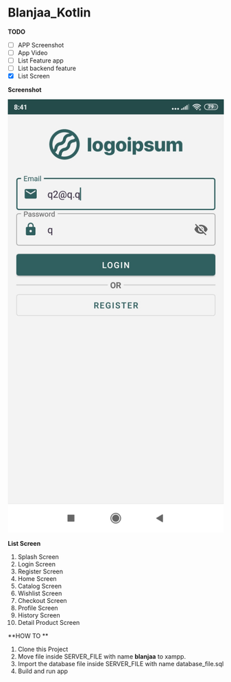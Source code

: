 # Blanjaa_Kotlin


**TODO**

- [ ] APP Screenshot
- [ ] App Video
- [ ] List Feature app
- [ ] List backend feature
- [x] List Screen

**Screenshot**



![1](https://github.com/Irpan98/blanjaa_Kotlin/blob/master/SCREENSHOOT/1.jpg)

**List Screen**

1. Splash Screen
2. Login Screen
3. Register Screen
4. Home Screen
5. Catalog Screen
6. Wishlist Screen
7. Checkout Screen
8. Profile Screen
9. History Screen
10. Detail Product Screen

**HOW TO **

1. Clone this Project
2. Move file inside SERVER_FILE with name **blanjaa** to xampp.
3. Import the database file inside SERVER_FILE with name database_file.sql
4. Build and run app